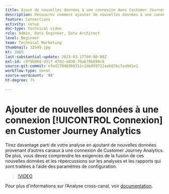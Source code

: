 ```yaml
---
title: Ajout de nouvelles données à une connexion dans Customer Journey Analytics
description: Découvrez comment ajouter de nouvelles données à une connexion de Customer Journey Analytics pour tirer le meilleur parti de votre analyse.
feature: Connections
activity: setup
doc-type: technical video
role: Admin, Data Engineer, Data Architect
level: Beginner
team: Technical Marketing
thumbnail: 32549.jpg
kt: 3965
last-substantial-update: 2023-03-17T00:00:00Z
exl-id: c8f0b90d-d31f-4702-a838-70ab78b690c0
source-git-commit: efed2704898d311c1de059721eeb076c7aa941e2
workflow-type: tm+mt
source-wordcount: '98'
ht-degree: 7%

---
```


# Ajouter de nouvelles données à une connexion [!UICONTROL Connexion] en Customer Journey Analytics

Tirez davantage parti de votre analyse en ajoutant de nouvelles données provenant d’autres canaux à une connexion de Customer Journey Analytics. De plus, vous devez comprendre les exigences de la fusion de ces nouvelles données et les répercussions sur les analyses et les rapports qui sont traitées à l’aide des paramètres de configuration.

>[!VIDEO](https://video.tv.adobe.com/v/32549/?learn=on&quality=12)

Pour plus d’informations sur l’Analyse cross-canal, voir [documentation](https://experienceleague.adobe.com/docs/analytics-platform/using/cca/overview.html?lang=fr).

